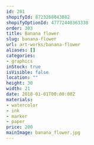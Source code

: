 ```yaml
---
id: 281
shopifyId: 8723268043082
shopifyOptionId: 47772440363338
order: 303
title: Banana flower
slug: banana-flower
url: art-works/banana-flower
aliases: []
categories:
- graphics
inStock: true
isVisible: false
location: ""
height: 30
width: 21
date: 2018-01-01T00:00:00Z
materials:
- watercolor
- ink
- marker
- paper
price: 200
mainImage: banana_flower.jpg
---
```

